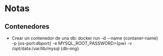 # Notas


## Contenedores

- Crear un contenedor de una db: docker run -d --name {contaner-name} -p {os-port:dbport} -e MYSQL_ROOT_PASSWORD={pw} -v /opt/data:/var/lib/mysql {db-img}
